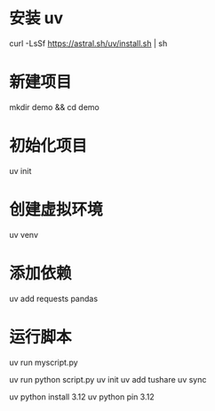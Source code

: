 # 安装 uv
curl -LsSf https://astral.sh/uv/install.sh | sh

# 新建项目
mkdir demo && cd demo

# 初始化项目
uv init

# 创建虚拟环境
uv venv

# 添加依赖
uv add requests pandas

# 运行脚本
uv run myscript.py


uv run python script.py
uv init
uv add tushare
uv sync

uv python install 3.12
uv python pin 3.12

